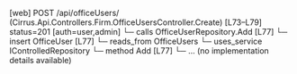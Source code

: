 [web] POST /api/officeUsers/  (Cirrus.Api.Controllers.Firm.OfficeUsersController.Create)  [L73–L79] status=201 [auth=user,admin]
  └─ calls OfficeUserRepository.Add [L77]
  └─ insert OfficeUser [L77]
    └─ reads_from OfficeUsers
  └─ uses_service IControlledRepository<OfficeUser>
    └─ method Add [L77]
      └─ ... (no implementation details available)

